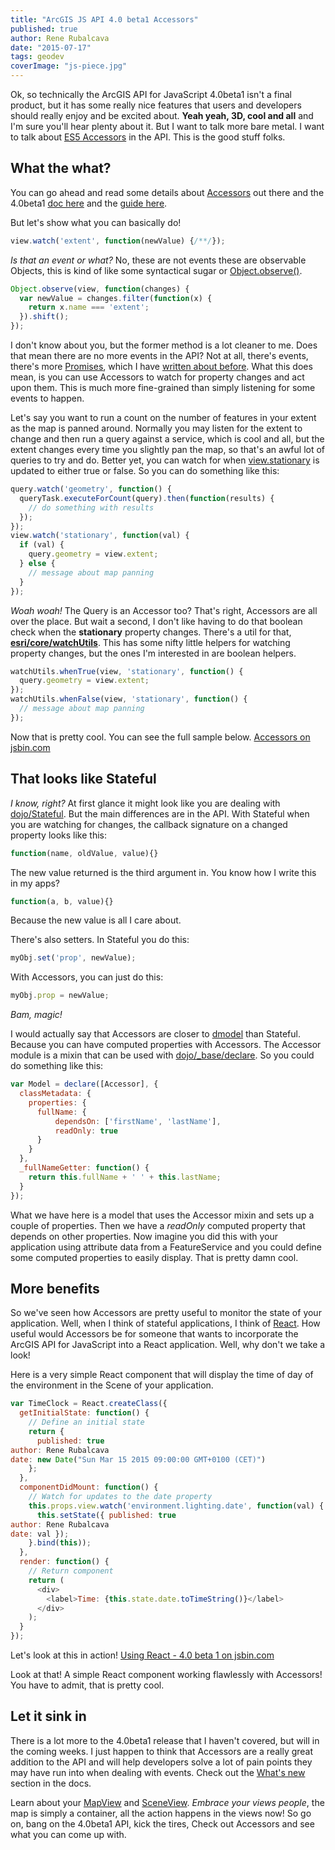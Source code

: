 ```yaml
---
title: "ArcGIS JS API 4.0 beta1 Accessors"
published: true
author: Rene Rubalcava
date: "2015-07-17"
tags: geodev
coverImage: "js-piece.jpg"
---
```


Ok, so technically the ArcGIS API for JavaScript 4.0beta1 isn't a final product, but it has some really nice features that users and developers should really enjoy and be excited about. **Yeah yeah, 3D, cool and all** and I'm sure you'll hear plenty about it. But I want to talk more bare metal. I want to talk about [ES5 Accessors](http://ejohn.org/blog/ecmascript-5-objects-and-properties/) in the API. This is the good stuff folks.

## What the what?

You can go ahead and read some details about [Accessors](http://javascriptplayground.com/blog/2013/12/es5-getters-setters/) out there and the 4.0beta1 [doc here](https://developers.arcgis.com/javascript/beta/api-reference/esri-core-Accessor.html) and the [guide here](https://developers.arcgis.com/javascript/beta/guide/working-with-props/).

But let's show what you can basically do!

```js
view.watch('extent', function(newValue) {/**/});
```

_Is that an event or what?_ No, these are not events these are observable Objects, this is kind of like some syntactical sugar or [Object.observe()](https://developer.mozilla.org/en-US/docs/Web/JavaScript/Reference/Global_Objects/Object/observe).

```js
Object.observe(view, function(changes) {
  var newValue = changes.filter(function(x) {
    return x.name === 'extent';
  }).shift();
});
```

I don't know about you, but the former method is a lot cleaner to me. Does that mean there are no more events in the API? Not at all, there's events, there's more [Promises](https://developers.arcgis.com/javascript/beta/guide/working-with-promises/), which I have [written about before](https://geonet.esri.com/people/odoe/blog/2015/06/17/keeping-promises). What this does mean, is you can use Accessors to watch for property changes and act upon them. This is much more fine-grained than simply listening for some events to happen.

Let's say you want to run a count on the number of features in your extent as the map is panned around. Normally you may listen for the extent to change and then run a query against a service, which is cool and all, but the extent changes every time you slightly pan the map, so that's an awful lot of queries to try and do. Better yet, you can watch for when [view.stationary](https://developers.arcgis.com/javascript/beta/api-reference/esri-views-View.html#stationary) is updated to either true or false. So you can do something like this:

```js
query.watch('geometry', function() {
  queryTask.executeForCount(query).then(function(results) {
    // do something with results
  });
});
view.watch('stationary', function(val) {
  if (val) {
    query.geometry = view.extent;
  } else {
    // message about map panning
  }
});
```

_Woah woah!_ The Query is an Accessor too? That's right, Accessors are all over the place. But wait a second, I don't like having to do that boolean check when the **stationary** property changes. There's a util for that, **[esri/core/watchUtils](https://developers.arcgis.com/javascript/beta/api-reference/esri-core-watchUtils.html)**. This has some nifty little helpers for watching property changes, but the ones I'm interested in are boolean helpers.

```js
watchUtils.whenTrue(view, 'stationary', function() {
  query.geometry = view.extent;
});
watchUtils.whenFalse(view, 'stationary', function() {
  // message about map panning
});
```

Now that is pretty cool. You can see the full sample below. [Accessors on jsbin.com](http://jsbin.com/perovey/2/embed?html,js,output)

## That looks like Stateful

_I know, right?_ At first glance it might look like you are dealing with [dojo/Stateful](http://dojotoolkit.org/reference-guide/1.10/dojo/Stateful.html). But the main differences are in the API. With Stateful when you are watching for changes, the callback signature on a changed property looks like this:

```js
function(name, oldValue, value){}
```

The new value returned is the third argument in. You know how I write this in my apps?

```js
function(a, b, value){}
```

Because the new value is all I care about.

There's also setters. In Stateful you do this:

```js
myObj.set('prop', newValue);
```

With Accessors, you can just do this:

```js
myObj.prop = newValue;
```

_Bam, magic!_

I would actually say that Accessors are closer to [dmodel](https://github.com/SitePen/dmodel) than Stateful. Because you can have computed properties with Accessors. The Accessor module is a mixin that can be used with [dojo/_base/declare](http://dojotoolkit.org/reference-guide/1.10/dojo/_base/declare.html). So you could do something like this:

```js
var Model = declare([Accessor], {
  classMetadata: {
    properties: {
      fullName: {
          dependsOn: ['firstName', 'lastName'],
          readOnly: true
      }
    }
  },
  _fullNameGetter: function() {
    return this.fullName + ' ' + this.lastName;
  }
});
```

What we have here is a model that uses the Accessor mixin and sets up a couple of properties. Then we have a _readOnly_ computed property that depends on other properties. Now imagine you did this with your application using attribute data from a FeatureService and you could define some computed properties to easily display. That is pretty damn cool.

## More benefits

So we've seen how Accessors are pretty useful to monitor the state of your application. Well, when I think of stateful applications, I think of [React](https://facebook.github.io/react/). How useful would Accessors be for someone that wants to incorporate the ArcGIS API for JavaScript into a React application. Well, why don't we take a look!

Here is a very simple React component that will display the time of day of the environment in the Scene of your application.

```js
var TimeClock = React.createClass({
  getInitialState: function() {
    // Define an initial state
    return {
      published: true
author: Rene Rubalcava
date: new Date("Sun Mar 15 2015 09:00:00 GMT+0100 (CET)")
    };
  },
  componentDidMount: function() {
    // Watch for updates to the date property
    this.props.view.watch('environment.lighting.date', function(val) {
      this.setState({ published: true
author: Rene Rubalcava
date: val });
    }.bind(this));
  },
  render: function() {
    // Return component
    return (
      <div>
        <label>Time: {this.state.date.toTimeString()}</label>
      </div>
    );
  }
});
```

Let's look at this in action! [Using React - 4.0 beta 1 on jsbin.com](http://jsbin.com/xubedu/1/embed?js,output)

Look at that! A simple React component working flawlessly with Accessors! You have to admit, that is pretty cool.

## Let it sink in

There is a lot more to the 4.0beta1 release that I haven't covered, but will in the coming weeks. I just happen to think that Accessors are a really great addition to the API and will help developers solve a lot of pain points they may have run into when dealing with events. Check out the [What's new](https://developers.arcgis.com/javascript/beta/guide/discover/) section in the docs.

Learn about your [MapView](https://developers.arcgis.com/javascript/beta/api-reference/esri-views-MapView.html) and [SceneView](https://developers.arcgis.com/javascript/beta/api-reference/esri-views-SceneView.html). _Embrace your views people_, the map is simply a container, all the action happens in the views now! So go on, bang on the 4.0beta1 API, kick the tires, Check out Accessors and see what you can come up with.
